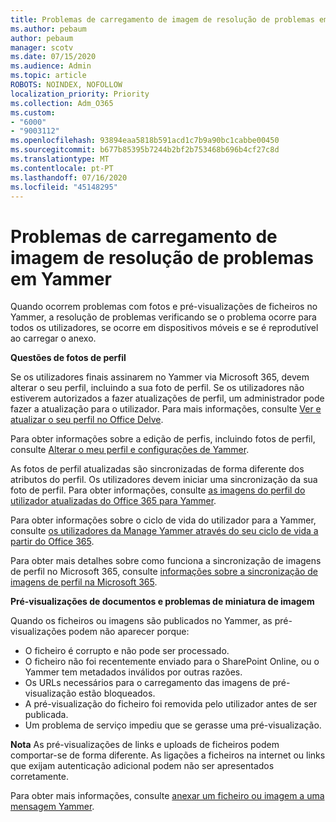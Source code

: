```yaml
---
title: Problemas de carregamento de imagem de resolução de problemas em Yammer
ms.author: pebaum
author: pebaum
manager: scotv
ms.date: 07/15/2020
ms.audience: Admin
ms.topic: article
ROBOTS: NOINDEX, NOFOLLOW
localization_priority: Priority
ms.collection: Adm_O365
ms.custom:
- "6000"
- "9003112"
ms.openlocfilehash: 93894eaa5818b591acd1c7b9a90bc1cabbe00450
ms.sourcegitcommit: b677b85395b7244b2bf2b753468b696b4cf27c8d
ms.translationtype: MT
ms.contentlocale: pt-PT
ms.lasthandoff: 07/16/2020
ms.locfileid: "45148295"
---
```

# <a name="troubleshoot-image-loading-issues-in-yammer"></a>Problemas de carregamento de imagem de resolução de problemas em Yammer

Quando ocorrem problemas com fotos e pré-visualizações de ficheiros no Yammer, a resolução de problemas verificando se o problema ocorre para todos os utilizadores, se ocorre em dispositivos móveis e se é reprodutível ao carregar o anexo.  

**Questões de fotos de perfil**  

Se os utilizadores finais assinarem no Yammer via Microsoft 365, devem alterar o seu perfil, incluindo a sua foto de perfil. Se os utilizadores não estiverem autorizados a fazer atualizações de perfil, um administrador pode fazer a atualização para o utilizador. Para mais informações, consulte [Ver e atualizar o seu perfil no Office Delve](https://support.microsoft.com/office/view-and-update-your-profile-in-office-delve-4e84343b-eedf-45a1-aeb9-8627ccca14ba).

Para obter informações sobre a edição de perfis, incluindo fotos de perfil, consulte [Alterar o meu perfil e configurações de Yammer](https://support.microsoft.com/office/classic-yammer-change-my-yammer-profile-and-settings-a3aeca0e-de34-4897-9b59-de6516542851). 

As fotos de perfil atualizadas são sincronizadas de forma diferente dos atributos do perfil. Os utilizadores devem iniciar uma sincronização da sua foto de perfil. Para obter informações, consulte [as imagens do perfil do utilizador atualizadas do Office 365 para Yammer](https://docs.microsoft.com/yammer/manage-yammer-users/manage-users-across-their-lifecycle#q-are-user-profile-pictures-updated-from-office-365-to-yammer).

Para obter informações sobre o ciclo de vida do utilizador para a Yammer, consulte [os utilizadores da Manage Yammer através do seu ciclo de vida a partir do Office 365](https://docs.microsoft.com/yammer/manage-yammer-users/manage-users-across-their-lifecycle).  

Para obter mais detalhes sobre como funciona a sincronização de imagens de perfil no Microsoft 365, consulte [informações sobre a sincronização de imagens de perfil na Microsoft 365](https://support.microsoft.com/office/information-about-profile-picture-synchronization-in-microsoft-365-20594d76-d054-4af4-a660-401133e3d48a).  

**Pré-visualizações de documentos e problemas de miniatura de imagem**  

Quando os ficheiros ou imagens são publicados no Yammer, as pré-visualizações podem não aparecer porque: 

- O ficheiro é corrupto e não pode ser processado.
- O ficheiro não foi recentemente enviado para o SharePoint Online, ou o Yammer tem metadados inválidos por outras razões.
- Os URLs necessários para o carregamento das imagens de pré-visualização estão bloqueados.
- A pré-visualização do ficheiro foi removida pelo utilizador antes de ser publicada.
- Um problema de serviço impediu que se gerasse uma pré-visualização.

**Nota** As pré-visualizações de links e uploads de ficheiros podem comportar-se de forma diferente. As ligações a ficheiros na internet ou links que exijam autenticação adicional podem não ser apresentados corretamente.

Para obter mais informações, consulte [anexar um ficheiro ou imagem a uma mensagem Yammer](https://support.microsoft.com/office/attach-a-file-or-image-to-a-yammer-message-f576d4d1-ad66-4ce4-9c43-46cf75978dbf). 